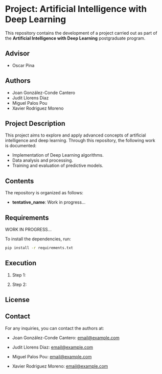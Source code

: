 # Project: Artificial Intelligence with Deep Learning

This repository contains the development of a project carried out as part of the **Artificial Intelligence with Deep Learning** postgraduate program.

## Advisor

- Oscar Pina

## Authors

- Joan González-Conde Cantero
- Judit Llorens Diaz
- Miguel Palos Pou
- Xavier Rodriguez Moreno

## Project Description

This project aims to explore and apply advanced concepts of artificial intelligence and deep learning. Through this repository, the following work is documented:

- Implementation of Deep Learning algorithms.
- Data analysis and processing.
- Training and evaluation of predictive models.

## Contents

The repository is organized as follows:
- **tentative_name**: Work in progress...


## Requirements

WORK IN PROGRESS...

To install the dependencies, run:
```bash
pip install -r requirements.txt
```

## Execution

1. Step 1:

2. Step 2:


## License



## Contact

For any inquiries, you can contact the authors at:

- Joan González-Conde Cantero: [email@example.com](mailto:email@example.com)

- Judit Llorens Diaz: [email@example.com](mailto:email@example.com)

- Miguel Palos Pou: [email@example.com](mailto:email@example.com)

- Xavier Rodriguez Moreno: [email@example.com](mailto:email@example.com)

